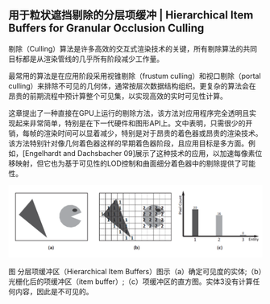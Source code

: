 ﻿## 用于粒状遮挡剔除的分层项缓冲 | Hierarchical Item Buffers for Granular Occlusion Culling

剔除（Culling）算法是许多高效的交互式渲染技术的关键，所有剔除算法的共同目标都是从渲染管线的几乎所有阶段减少工作量。

最常用的算法是在应用阶段采用视锥剔除（frustum culling）和视口剔除（portal culling）来排除不可见的几何体，通常按层次数据结构组织。更复杂的算法会在昂贵的前期流程中预计算整个可见集，以实现高效的实时可见性计算。

这章提出了一种直接在GPU上运行的剔除方法，该方法对应用程序完全透明且实现起来非常简单，特别是在下一代硬件和图形API上。文中表明，只需很少的开销，每帧的渲染时间可以显着减少，特别是对于昂贵的着色器或昂贵的渲染技术。该方法特别针对像几何着色器这样的早期着色器阶段，且应用目标是多方面。例如，[Engelhardt  and Dachsbacher  09]展示了这种技术的应用，以加速每像素位移映射，但它也为基于可见性的LOD控制和曲面细分着色器中的剔除提供了可能性。

[
![img](HierarchicalItemBuffersforGranularOcclusionCulling.assets/9c2b071b069eda2e4df844b060909a87.png)](https://github.com/QianMo/Game-Programmer-Study-Notes/blob/master/Content/%E3%80%8AGPUPro1%E3%80%8B%E5%85%A8%E4%B9%A6%E6%8F%90%E7%82%BC%E6%80%BB%E7%BB%93/media/9c2b071b069eda2e4df844b060909a87.png)

图 分层项缓冲区（Hierarchical Item Buffers）图示（a）确定可见度的实体;（b）光栅化后的项缓冲区（item buffer）;（c）项缓冲区的直方图。实体3没有计算任何内容，因此是不可见的。
